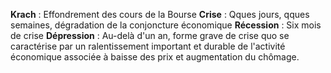 **Krach** : Effondrement des cours de la Bourse
**Crise** : Qques jours, qques semaines, dégradation de la conjoncture économique
**Récession** : Six mois de crise
**Dépression** : Au-delà d'un an, forme grave de crise quo se caractérise par un ralentissement important et durable de l'activité économique associée à baisse des prix et augmentation du chômage.